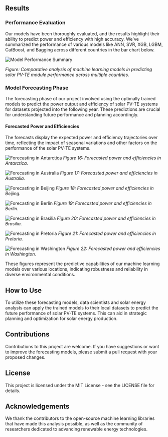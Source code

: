 ## Results

### Performance Evaluation

Our models have been thoroughly evaluated, and the results highlight their ability to predict power and efficiency with high accuracy. We've summarized the performance of various models like ANN, SVR, XGB, LGBM, CatBoost, and Bagging across different countries in the bar chart below.

![Model Performance Summary](resized_Best_Models_All.png)

*Figure: Comparative analysis of machine learning models in predicting solar PV-TE module performance across multiple countries.*

### Model Forecasting Phase

The forecasting phase of our project involved using the optimally trained models to predict the power output and efficiency of solar PV-TE systems for datasets projected into the following year. These predictions are crucial for understanding future performance and planning accordingly.

#### Forecasted Power and Efficiencies

The forecasts display the expected power and efficiency trajectories over time, reflecting the impact of seasonal variations and other factors on the performance of the solar PV-TE systems.

![Forecasting in Antarctica](Antarctica.jpg)
*Figure 16: Forecasted power and efficiencies in Antarctica.*

![Forecasting in Australia](Australia.jpg)
*Figure 17: Forecasted power and efficiencies in Australia.*

![Forecasting in Beijing](Beijing.jpg)
*Figure 18: Forecasted power and efficiencies in Beijing.*

![Forecasting in Berlin](Berlin.jpg)
*Figure 19: Forecasted power and efficiencies in Berlin.*

![Forecasting in Brasilia](Brasilia.jpg)
*Figure 20: Forecasted power and efficiencies in Brasilia.*

![Forecasting in Pretoria](Pretoria.jpg)
*Figure 21: Forecasted power and efficiencies in Pretoria.*

![Forecasting in Washington](Washington.jpg)
*Figure 22: Forecasted power and efficiencies in Washington.*

These figures represent the predictive capabilities of our machine learning models over various locations, indicating robustness and reliability in diverse environmental conditions.

## How to Use

To utilize these forecasting models, data scientists and solar energy analysts can apply the trained models to their local datasets to predict the future performance of solar PV-TE systems. This can aid in strategic planning and optimization for solar energy production.

## Contributions

Contributions to this project are welcome. If you have suggestions or want to improve the forecasting models, please submit a pull request with your proposed changes.

## License

This project is licensed under the MIT License - see the LICENSE file for details.

## Acknowledgements

We thank the contributors to the open-source machine learning libraries that have made this analysis possible, as well as the community of researchers dedicated to advancing renewable energy technologies.
